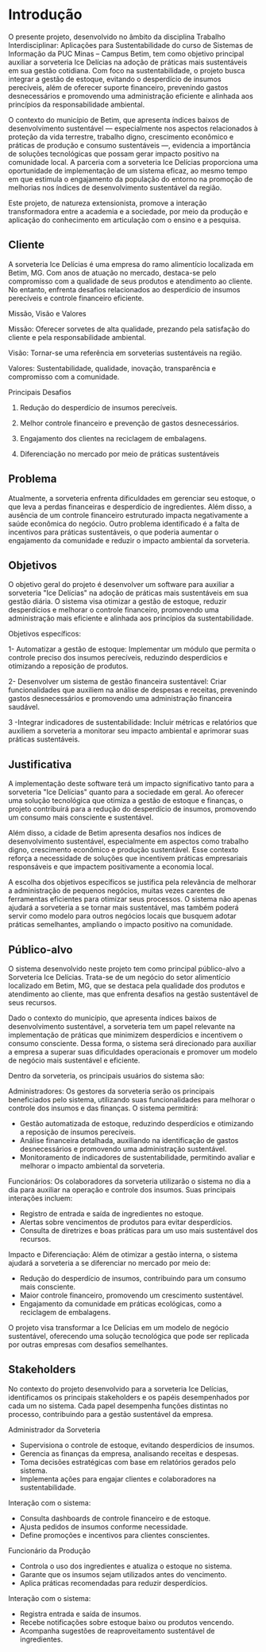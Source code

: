 # Introdução

O presente projeto, desenvolvido no âmbito da disciplina Trabalho Interdisciplinar: Aplicações para Sustentabilidade do curso de Sistemas de Informação da PUC Minas – Campus Betim, tem como objetivo principal auxiliar a sorveteria Ice Delícias na adoção de práticas mais sustentáveis em sua gestão cotidiana. Com foco na sustentabilidade, o projeto busca integrar a gestão de estoque, evitando o desperdício de insumos perecíveis, além de oferecer suporte financeiro, prevenindo gastos desnecessários e promovendo uma administração eficiente e alinhada aos princípios da responsabilidade ambiental.

O contexto do município de Betim, que apresenta índices baixos de desenvolvimento sustentável — especialmente nos aspectos relacionados à proteção da vida terrestre, trabalho digno, crescimento econômico e práticas de produção e consumo sustentáveis —, evidencia a importância de soluções tecnológicas que possam gerar impacto positivo na comunidade local. A parceria com a sorveteria Ice Delícias proporciona uma oportunidade de implementação de um sistema eficaz, ao mesmo tempo em que estimula o engajamento da população do entorno na promoção de melhorias nos índices de desenvolvimento sustentável da região.

Este projeto, de natureza extensionista, promove a interação transformadora entre a academia e a sociedade, por meio da produção e aplicação do conhecimento em articulação com o ensino e a pesquisa.


## Cliente 

A sorveteria Ice Delícias é uma empresa do ramo alimentício localizada em Betim, MG. Com anos de atuação no mercado, destaca-se pelo compromisso com a qualidade de seus produtos e atendimento ao cliente. No entanto, enfrenta desafios relacionados ao desperdício de insumos perecíveis e controle financeiro eficiente.

Missão, Visão e Valores

Missão: Oferecer sorvetes de alta qualidade, prezando pela satisfação do cliente e pela responsabilidade ambiental.

Visão: Tornar-se uma referência em sorveterias sustentáveis na região.

Valores: Sustentabilidade, qualidade, inovação, transparência e compromisso com a comunidade.

Principais Desafios

1. Redução do desperdício de insumos perecíveis.

2. Melhor controle financeiro e prevenção de gastos desnecessários.

3. Engajamento dos clientes na reciclagem de embalagens.

4. Diferenciação no mercado por meio de práticas sustentáveis

## Problema

Atualmente, a sorveteria enfrenta dificuldades em gerenciar seu estoque, o que leva a perdas financeiras e desperdício de ingredientes. Além disso, a ausência de um controle financeiro estruturado impacta negativamente a saúde econômica do negócio. Outro problema identificado é a falta de incentivos para práticas sustentáveis, o que poderia aumentar o engajamento da comunidade e reduzir o impacto ambiental da sorveteria.

## Objetivos

O objetivo geral do projeto é desenvolver um software para auxiliar a sorveteria "Ice Delícias" na adoção de práticas mais sustentáveis em sua gestão diária. O sistema visa otimizar a gestão de estoque, reduzir desperdícios e melhorar o controle financeiro, promovendo uma administração mais eficiente e alinhada aos princípios da sustentabilidade.

Objetivos específicos:

1- Automatizar a gestão de estoque: Implementar um módulo que permita o controle preciso dos insumos perecíveis, reduzindo desperdícios e otimizando a reposição de produtos.

2- Desenvolver um sistema de gestão financeira sustentável: Criar funcionalidades que auxiliem na análise de despesas e receitas, prevenindo gastos desnecessários e promovendo uma administração financeira saudável.

3 -Integrar indicadores de sustentabilidade: Incluir métricas e relatórios que auxiliem a sorveteria a monitorar seu impacto ambiental e aprimorar suas práticas sustentáveis.

## Justificativa

A implementação deste software terá um impacto significativo tanto para a sorveteria "Ice Delícias" quanto para a sociedade em geral. Ao oferecer uma solução tecnológica que otimiza a gestão de estoque e finanças, o projeto contribuirá para a redução do desperdício de insumos, promovendo um consumo mais consciente e sustentável.

Além disso, a cidade de Betim apresenta desafios nos índices de desenvolvimento sustentável, especialmente em aspectos como trabalho digno, crescimento econômico e produção sustentável. Esse contexto reforça a necessidade de soluções que incentivem práticas empresariais responsáveis e que impactem positivamente a economia local.

A escolha dos objetivos específicos se justifica pela relevância de melhorar a administração de pequenos negócios, muitas vezes carentes de ferramentas eficientes para otimizar seus processos. O sistema não apenas ajudará a sorveteria a se tornar mais sustentável, mas também poderá servir como modelo para outros negócios locais que busquem adotar práticas semelhantes, ampliando o impacto positivo na comunidade.

## Público-alvo

O sistema desenvolvido neste projeto tem como principal público-alvo a Sorveteria Ice Delícias. Trata-se de um negócio do setor alimentício localizado em Betim, MG, que se destaca pela qualidade dos produtos e atendimento ao cliente, mas que enfrenta desafios na gestão sustentável de seus recursos.

Dado o contexto do município, que apresenta índices baixos de desenvolvimento sustentável, a sorveteria tem um papel relevante na implementação de práticas que minimizem desperdícios e incentivem o consumo consciente. Dessa forma, o sistema será direcionado para auxiliar a empresa a superar suas dificuldades operacionais e promover um modelo de negócio mais sustentável e eficiente.

Dentro da sorveteria, os principais usuários do sistema são:

 Administradores:
Os gestores da sorveteria serão os principais beneficiados pelo sistema, utilizando suas funcionalidades para melhorar o controle dos insumos e das finanças. O sistema permitirá:

- Gestão automatizada de estoque, reduzindo desperdícios e otimizando a reposição de insumos perecíveis.
- Análise financeira detalhada, auxiliando na identificação de gastos desnecessários e promovendo uma administração sustentável.
- Monitoramento de indicadores de sustentabilidade, permitindo avaliar e melhorar o impacto ambiental da sorveteria.

 Funcionários:
Os colaboradores da sorveteria utilizarão o sistema no dia a dia para auxiliar na operação e controle dos insumos. Suas principais interações incluem:

- Registro de entrada e saída de ingredientes no estoque.
- Alertas sobre vencimentos de produtos para evitar desperdícios.
- Consulta de diretrizes e boas práticas para um uso mais sustentável dos recursos.

 Impacto e Diferenciação:
Além de otimizar a gestão interna, o sistema ajudará a sorveteria a se diferenciar no mercado por meio de:

- Redução do desperdício de insumos, contribuindo para um consumo mais consciente.
- Maior controle financeiro, promovendo um crescimento sustentável.
- Engajamento da comunidade em práticas ecológicas, como a reciclagem de embalagens.

O projeto visa transformar a Ice Delícias em um modelo de negócio sustentável, oferecendo uma solução tecnológica que pode ser replicada por outras empresas com desafios semelhantes.

## Stakeholders
No contexto do projeto desenvolvido para a sorveteria Ice Delícias, identificamos os principais stakeholders e os papéis desempenhados por cada um no sistema. Cada papel desempenha funções distintas no processo, contribuindo para a gestão sustentável da empresa.

Administrador da Sorveteria

- Supervisiona o controle de estoque, evitando desperdícios de insumos.
- Gerencia as finanças da empresa, analisando receitas e despesas.
- Toma decisões estratégicas com base em relatórios gerados pelo sistema.
- Implementa ações para engajar clientes e colaboradores na sustentabilidade.

Interação com o sistema:

- Consulta dashboards de controle financeiro e de estoque.
- Ajusta pedidos de insumos conforme necessidade.
- Define promoções e incentivos para clientes conscientes.

Funcionário da Produção

- Controla o uso dos ingredientes e atualiza o estoque no sistema.
- Garante que os insumos sejam utilizados antes do vencimento.
- Aplica práticas recomendadas para reduzir desperdícios.

Interação com o sistema:

- Registra entrada e saída de insumos.
- Recebe notificações sobre estoque baixo ou produtos vencendo.
- Acompanha sugestões de reaproveitamento sustentável de ingredientes.
